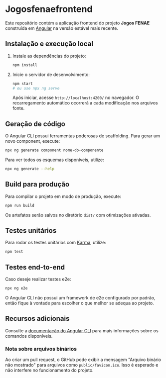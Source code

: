 # Jogosfenaefrontend

Este repositório contém a aplicação frontend do projeto **Jogos FENAE**
construída em [Angular](https://angular.dev) na versão estável mais recente.

## Instalação e execução local

1. Instale as dependências do projeto:
   ```bash
   npm install
   ```
2. Inicie o servidor de desenvolvimento:
   ```bash
   npm start
   # ou use npx ng serve
   ```
   Após iniciar, acesse `http://localhost:4200/` no navegador. O recarregamento
   automático ocorrerá a cada modificação nos arquivos fonte.

## Geração de código

O Angular CLI possui ferramentas poderosas de scaffolding. Para gerar um novo
component, execute:

```bash
npx ng generate component nome-do-componente
```

Para ver todos os esquemas disponíveis, utilize:

```bash
npx ng generate --help
```

## Build para produção

Para compilar o projeto em modo de produção, execute:

```bash
npm run build
```

Os artefatos serão salvos no diretório `dist/` com otimizações ativadas.

## Testes unitários

Para rodar os testes unitários com
[Karma](https://karma-runner.github.io), utilize:

```bash
npm test
```

## Testes end-to-end

Caso deseje realizar testes e2e:

```bash
npx ng e2e
```

O Angular CLI não possui um framework de e2e configurado por padrão, então
fique à vontade para escolher o que melhor se adequa ao projeto.

## Recursos adicionais

Consulte a [documentação do Angular CLI](https://angular.dev/tools/cli) para
mais informações sobre os comandos disponíveis.


### Nota sobre arquivos binários

Ao criar um pull request, o GitHub pode exibir a mensagem "Arquivo binário não mostrado" para arquivos como `public/favicon.ico`.
Isso é esperado e não interfere no funcionamento do projeto.
